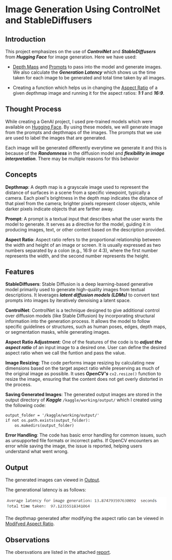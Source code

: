 # Image Generation Using ControlNet and StableDiffusers

## Introduction
This project emphasizes on the use of ***ControlNet*** and ***StableDiffusers*** from ***Hugging Face*** for image generation. Here we have used:

- [Depth Maps](depthmaps) and [Prompts](prompts) to pass into the model and generate images. We also calculate the ***Generation Latency*** which shows us the time taken for each image to be generated and total time taken by all images.

- Creating a function which helps us in changing the [Aspect Ratio](aspect_Ratio) of a given depthmap image and running it for the aspect ratios: ***1:1*** and ***16:9***.

## Thought Process
While creating a GenAI project, I used pre-trained models which were available on [Hugging Face](https://huggingface.co/). 
By using these models, we will generate image from the prompts and depthmaps of the images. 
The prompts that we use are used to label the images that are generated. 

Each image will be generated differently everytime we generate it and this is because of the ***Randomness*** in the diffusion model and ***flexibility in image interpretation***. There may be multiple reasons for this behavior 

## Concepts
**Depthmap**: A depth map is a grayscale image used to represent the distance of surfaces in a scene from a specific viewpoint, typically a camera. Each pixel's brightness in the depth map indicates the distance of that pixel from the camera; brighter pixels represent closer objects, while darker pixels indicate objects that are farther away.

**Prompt**: A prompt is a textual input that describes what the user wants the model to generate. It serves as a directive for the model, guiding it in producing images, text, or other content based on the description provided.

**Aspect Ratio**: Aspect ratio refers to the proportional relationship between the width and height of an image or screen. It is usually expressed as two numbers separated by a colon (e.g., 16:9 or 4:3), where the first number represents the width, and the second number represents the height.

## Features
**StableDiffusers**: Stable Diffusion is a deep learning-based generative model primarily used to generate high-quality images from textual descriptions. It leverages ***latent diffusion models (LDMs)*** to convert text prompts into images by iteratively denoising a latent space. 

**ControlNet**: ControlNet is a technique designed to give additional control over diffusion models (like Stable Diffusion) by incorporating structural information into the generation process. It allows the model to follow specific guidelines or structures, such as human poses, edges, depth maps, or segmentation masks, while generating images.

**Aspect Ratio Adjustment**: One of the features of the code is to ***adjust the aspect ratio*** of an input image to a desired one. User can define the desired aspect ratio when we call the funtion and pass the value.

**Image Resizing**: The code performs image resizing by calculating new dimensions based on the target aspect ratio while preserving as much of the original image as possible.
It uses ***OpenCV's*** `cv2.resize()` function to resize the image, ensuring that the content does not get overly distorted in the process.

**Saving Generated Images**: The generated output images are stored in the output directory of ***Kaggle*** `/kaggle/working/output/` which I created using the following code: 
``` 
output_folder = '/kaggle/working/output/'
if not os.path.exists(output_folder):
    os.makedirs(output_folder)
```
**Error Handling**: The code has basic error handling for common issues, such as unsupported file formats or incorrect paths. If OpenCV encounters an error while saving the image, the issue is reported, helping users understand what went wrong.


## Output
The generated images can viewed in [Output](<generated image>).

The generational latency is as follows:

![Generational Latency](https://github.com/aman-agarwal-0205/Avataar/raw/main/generational%20latency.png)

The depthmap generated after modifying the aspect ratio can be viewed in [Modifyed Aspect Ratio](aspect_Ratio).

## Observations
The obersvations are listed in the attached [report](<Project Report of Image Generation Using ControlNet and StableDiffusers.pdf>).
